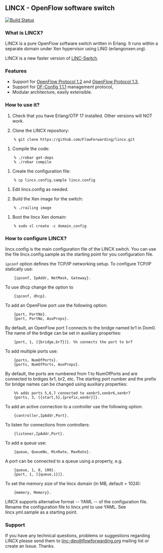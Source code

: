## LINCX - OpenFlow software switch

[![Build Status](https://api.travis-ci.org/FlowForwarding/lincx.svg)](https://travis-ci.org/FlowForwarding/lincx)

### What is LINCX?

LINCX is a pure OpenFlow software switch written in Erlang. It runs within a
separate domain under Xen hypervisor using LING (erlangonxen.org).

LINCX is a new faster version of [LINC-Switch][oldlinc].

### Features

 * Support for [OpenFlow Protocol 1.2][ofp3] and [OpenFlow Protocol 1.3][ofp4],
 * Support for [OF-Config 1.1.1][ofc11] management protocol,
 * Modular architecture, easily extensible.

### How to use it?

1. Check that you have Erlang/OTP 17 installed. Other versions will NOT work.

1. Clone the LINCX repository:
```
    % git clone https://github.com/FlowForwarding/lincx.git
```
1. Compile the code:
```
    % ./rebar get-deps
	% ./rebar compile
```
1. Create the configuration file:
```
	% cp lincx.config.sample lincx.config
```
1. Edit lincx.config as needed.

1. Build the Xen image for the switch:
```
	% ./railing image
```
1. Boot the lincx Xen domain:
```
	% sudo xl create -c domain_config
```
### How to configure LINCX?

lincx.config is the main configuration file of the LINCX switch. You can use the
file lincx.config.sample as the starting point for you configuration file.

`ipconf` option defines the TCP/IP networking setup. To configure TCP/IP
statically use:
```
	{ipconf, IpAddr, NetMask, Gateway}.
```
To use dhcp change the option to
```
	{ipconf, dhcp}.
```
To add an OpenFlow port use the following option:
```
	{port, PortNo}.
	{port, PortNo, AuxProps}.
```
By default, an OpenFlow port 1 connects to the bridge named br1 in Dom0. The
name of the brdige can be set in auxiliary properties:
```
	{port, 1, [{bridge,br7}]}. %% connects the port to br7
```
To add multiple ports use:
```
	{ports, NumOfPorts}.
	{ports, NumOfPorts, AuxProps}.
```
By default, the ports are numbered from 1 to NumOfPorts and are connected to
brdiges br1, br2, etc. The starting port number and the prefix for bridge names
can be changed using auxiliary properties:
```
	%% adds ports 5,6,7 connected to xenbr5,xenbr6,xenbr7
	{ports, 3, [{start,5},{prefix,xenbr}]}.
```
To add an active connection to a controller use the following option:
```
	{controller,IpAddr,Port}.
```
To listen for connections from controllers:
```
	{listener,IpAddr,Port}.
```
To add a queue use:
```
	{queue, QueueNo, MinRate, MaxRate}.
```
A port can be connected to a queue using a property, e.g.
```
	{queue, 1, 0, 100}.
	{port, 1, [{queue,1}]}.
```
To set the memory size of the lincx domain (in MB, default = 1024):
```
	{memory, Memory}.
```

LINCX supports alternative format -- YAML -- of the configuration file. Rename
the configuration file to lincx.yml to use YAML. See lincx.yml.sample as a
starting point.

### Support

If you have any technical questions, problems or suggestions regarding LINCX
please send them to <linc-dev@flowforwarding.org> mailing list or create an
Issue. Thanks.

 [ovs]: http://openvswitch.org
 [ofp1]: https://www.opennetworking.org/images/stories/downloads/specification/openflow-spec-v1.0.0.pdf
 [ofp2]: https://www.opennetworking.org/images/stories/downloads/specification/openflow-spec-v1.1.0.pdf 
 [ofp3]: https://www.opennetworking.org/images/stories/downloads/specification/openflow-spec-v1.2.pdf 
 [ofp4]: https://www.opennetworking.org/images/stories/downloads/specification/openflow-spec-v1.3.0.pdf 
 [ofc11]: https://www.opennetworking.org/images/stories/downloads/sdn-resources/onf-specifications/openflow-config/of-config-1-1-1.pdf
 [oldlinc]: https://github.com/FlowForwarding/LINC-Switch

